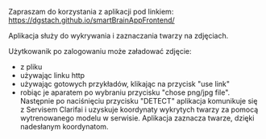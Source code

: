 Zapraszam do korzystania z aplikacji pod linkiem: 
https://dgstach.github.io/smartBrainAppFrontend/

Aplikacja służy do wykrywania i zaznaczania twarzy na zdjęciach. 

Użytkowanik po zalogowaniu może załadować zdjęcie: 
- z pliku
- używając linku http
- używając gotowych przykładów, klikając na przycisk "use link"
- robiąc je aparatem po wybraniu przycisku  "chose png/jpg file".
Następnie po naciśnięciu przycisku "DETECT" aplikacja komunikuje się z Servisem Clarifai i uzyskuje koordynaty wykrytych twarzy za pomocą wytrenowanego modelu w serwisie. Aplikacja zaznacza twarze, dzięki nadesłanym koordynatom.
